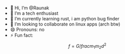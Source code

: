 - 👋 Hi, I’m @Raunak
- 👀 I’m a tech enthusiast
- 🌱 I’m currently learning rust, i am python bug finder
- 💞️ I’m looking to collaborate on linux apps (arch btw)
- 😄 Pronouns: no 
- ⚡ Fun fact: $$ f= G /frac{m_1m_2}{d^2} $$

<!---
Raunak-source/Raunak-source is a ✨ special ✨ repository because its `README.md` (this file) appears on your GitHub profile.
You can click the Preview link to take a look at your changes.
--->
